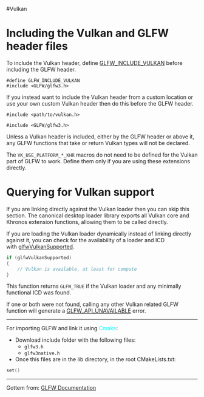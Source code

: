 #Vulkan 

# Including the Vulkan and GLFW header files

To include the Vulkan header, define [GLFW_INCLUDE_VULKAN](https://www.glfw.org/docs/3.3/build_guide.html#GLFW_INCLUDE_VULKAN) before including the GLFW header.

```
#define GLFW_INCLUDE_VULKAN
#include <GLFW/glfw3.h>
```
If you instead want to include the Vulkan header from a custom location or use your own custom Vulkan header then do this before the GLFW header.
```
#include <path/to/vulkan.h>

#include <GLFW/glfw3.h>
```
Unless a Vulkan header is included, either by the GLFW header or above it, any GLFW functions that take or return Vulkan types will not be declared.

The `VK_USE_PLATFORM_*_KHR` macros do not need to be defined for the Vulkan part of GLFW to work. Define them only if you are using these extensions directly.

# Querying for Vulkan support

If you are linking directly against the Vulkan loader then you can skip this section. The canonical desktop loader library exports all Vulkan core and Khronos extension functions, allowing them to be called directly.

If you are loading the Vulkan loader dynamically instead of linking directly against it, you can check for the availability of a loader and ICD with [glfwVulkanSupported](https://www.glfw.org/docs/3.3/group__vulkan.html#ga2e7f30931e02464b5bc8d0d4b6f9fe2b).
```CPP
if (glfwVulkanSupported)
{
	// Vulkan is available, at least for compute
}
```

This function returns `GLFW_TRUE` if the Vulkan loader and any minimally functional ICD was found.

If one or both were not found, calling any other Vulkan related GLFW function will generate a [GLFW_API_UNAVAILABLE](https://www.glfw.org/docs/3.3/group__errors.html#ga56882b290db23261cc6c053c40c2d08e) error.

---

For importing GLFW and link it using <span style="color:cyan;">Cmake</span>: 

* Download include folder with the following files: 
	* `glfw3.h`
	* `glfw3native.h` 
* Once this files are in the lib directory, in the root CMakeLists.txt: 

```LUA
set()
```
---
Gottem from: 
[GLFW Documentation](https://www.glfw.org/docs/3.3/vulkan_guide.html)

